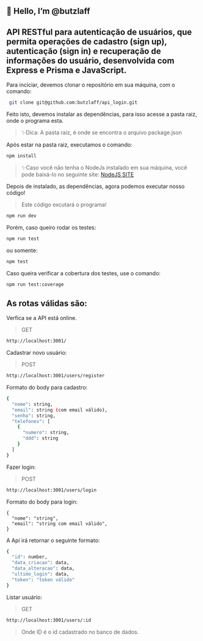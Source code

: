 ## <h2>👋 Hello, I’m @butzlaff</h2>

## API RESTful para autenticação de usuários, que permita operações de cadastro (sign up), autenticação (sign in) e recuperação de informações do usuário, desenvolvida com Express e Prisma e JavaScript.

<p>Para inciciar, devemos clonar o repositório em sua máquina, com o comando:

```sh
 git clone git@github.com:butzlaff/api_login.git
```

Feito isto, devemos instalar as dependências, para isso acesse a pasta raiz, onde o programa esta.

> ✨Dica: A pasta raiz, é onde se encontra o arquivo package.json

Após estar na pasta raiz, executamos o comando:

```sh
npm install  
```
> ✨Caso você não tenha o NodeJs instalado em sua máquina, você pode baixá-lo no seguinte site: [NodeJS SITE](https://nodejs.org/en)

Depois de instalado, as dependências, agora podemos executar nosso código!


> Este código excutará o programa!
```sh
npm run dev  
```

Porém, caso queiro rodar os testes:
```sh
npm run test
```
ou somente:
```sh
npm test
```
Caso queira verificar a cobertura dos testes, use o comando:
```sh
npm run test:coverage
```

## As rotas válidas são: 

Verfica se a API está online.
>GET
```sh
http://localhost:3001/ 
```


Cadastrar novo usuário:
>POST
```sh
http://localhost:3001/users/register
```
Formato do body para cadastro:
```sh
{
  "nome": string,
  "email": string (com email válido),
  "senha": string,
  "telefones": [
    {
      "numero": string,
      "ddd": string
    }
  ]
}
```
Fazer login:

>POST
```sh
http://localhost:3001/users/login
```
Formato do body para login:
```
{
  "nome": "string",
  "email": "string com email válido",
}
```
A Api irá retornar o seguinte formato:
```sh
{
  "id": number,
  "data_criacao": data,
  "data_alteracao": data,
  "ultimo_login": data,
  "token": "token válido"
}
```


Listar usuário:
> GET
```sh
http://localhost:3001/users/:id
```
> Onde ID é o id cadastrado no banco de dados.



